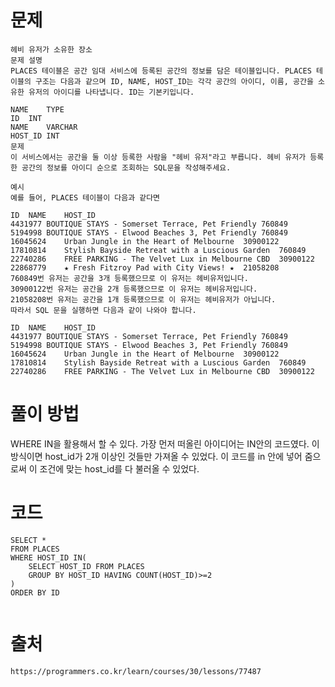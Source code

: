 # 문제

```
헤비 유저가 소유한 장소
문제 설명
PLACES 테이블은 공간 임대 서비스에 등록된 공간의 정보를 담은 테이블입니다. PLACES 테이블의 구조는 다음과 같으며 ID, NAME, HOST_ID는 각각 공간의 아이디, 이름, 공간을 소유한 유저의 아이디를 나타냅니다. ID는 기본키입니다.

NAME	TYPE
ID	INT
NAME	VARCHAR
HOST_ID	INT
문제
이 서비스에서는 공간을 둘 이상 등록한 사람을 "헤비 유저"라고 부릅니다. 헤비 유저가 등록한 공간의 정보를 아이디 순으로 조회하는 SQL문을 작성해주세요.

예시
예를 들어, PLACES 테이블이 다음과 같다면

ID	NAME	HOST_ID
4431977	BOUTIQUE STAYS - Somerset Terrace, Pet Friendly	760849
5194998	BOUTIQUE STAYS - Elwood Beaches 3, Pet Friendly	760849
16045624	Urban Jungle in the Heart of Melbourne	30900122
17810814	Stylish Bayside Retreat with a Luscious Garden	760849
22740286	FREE PARKING - The Velvet Lux in Melbourne CBD	30900122
22868779	★ Fresh Fitzroy Pad with City Views! ★	21058208
760849번 유저는 공간을 3개 등록했으므로 이 유저는 헤비유저입니다.
30900122번 유저는 공간을 2개 등록했으므로 이 유저는 헤비유저입니다.
21058208번 유저는 공간을 1개 등록했으므로 이 유저는 헤비유저가 아닙니다.
따라서 SQL 문을 실행하면 다음과 같이 나와야 합니다.

ID	NAME	HOST_ID
4431977	BOUTIQUE STAYS - Somerset Terrace, Pet Friendly	760849
5194998	BOUTIQUE STAYS - Elwood Beaches 3, Pet Friendly	760849
16045624	Urban Jungle in the Heart of Melbourne	30900122
17810814	Stylish Bayside Retreat with a Luscious Garden	760849
22740286	FREE PARKING - The Velvet Lux in Melbourne CBD	30900122
```

# 풀이 방법

WHERE IN을 활용해서 할 수 있다. 가장 먼저 떠올린 아이디어는 IN안의 코드였다.
이 방식이면 host_id가 2개 이상인 것들만 가져올 수 있었다. 이 코드를 in 안에 넣어 줌으로써 이 조건에 맞는 host_id를 다 불러올 수 있었다.

# 코드

```mysql
SELECT *
FROM PLACES
WHERE HOST_ID IN(
    SELECT HOST_ID FROM PLACES
    GROUP BY HOST_ID HAVING COUNT(HOST_ID)>=2
)
ORDER BY ID


```

# 출처

    https://programmers.co.kr/learn/courses/30/lessons/77487
